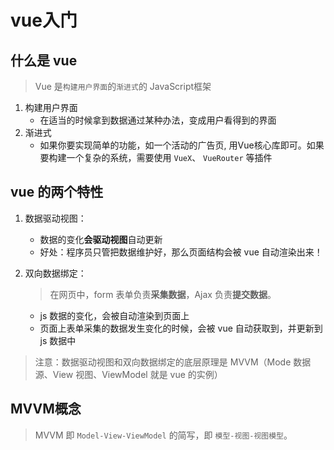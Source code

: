 # vue入门
## 什么是 vue
> Vue 是`构建用户界面`的`渐进式`的 JavaScript框架

1. 构建用户界面
   + 在适当的时候拿到数据通过某种办法，变成用户看得到的界面
2. 渐进式
   + 如果你要实现简单的功能，如一个活动的广告页, 用Vue核心库即可。如果要构建一个复杂的系统，需要使用
   `VueX`、
   `VueRouter`
   等插件

## vue 的两个特性

1. 数据驱动视图：

   + 数据的变化**会驱动视图**自动更新
   + 好处：程序员只管把数据维护好，那么页面结构会被 vue 自动渲染出来！

2. 双向数据绑定：

   > 在网页中，form 表单负责**采集数据**，Ajax 负责**提交数据**。

   + js 数据的变化，会被自动渲染到页面上
   + 页面上表单采集的数据发生变化的时候，会被 vue 自动获取到，并更新到 js 数据中

> 注意：数据驱动视图和双向数据绑定的底层原理是 MVVM（Mode 数据源、View 视图、ViewModel 就是 vue 的实例）

## MVVM概念


> MVVM 即 `Model-View-ViewModel` 的简写，即 `模型-视图-视图模型`。
 
